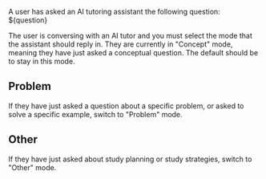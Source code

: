 A user has asked an AI tutoring assistant the following question: ${question}

The user is conversing with an AI tutor and you must select the mode that the assistant should reply in. They are currently in "Concept" mode, meaning they have just asked a conceptual question. The default should be to stay in this mode.

## Problem

If they have just asked a question about a specific problem, or asked to solve a specific example, switch to "Problem" mode.


## Other

If they have just asked about study planning or study strategies, switch to "Other" mode.
